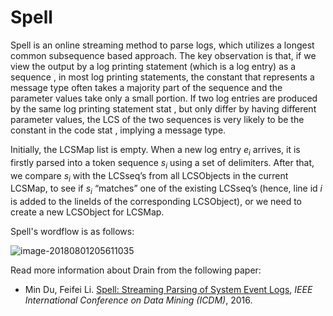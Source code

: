 Spell
===

Spell is an online streaming method to parse logs, which utilizes a longest common subsequence based approach. The key observation is that, if we view the output by a log printing statement (which is a log entry) as a sequence , in most log printing statements, the constant that represents a message type often takes a majority part of the sequence and the parameter values take only a small portion. If two log entries are produced by the same log printing statement stat , but only differ by having different parameter values, the LCS of the two sequences is very likely to be the constant in the code stat , implying a message type.

Initially, the LCSMap list is empty. When a new log entry $e_i$  arrives, it is firstly parsed into a token sequence $s_i$  using a set of delimiters.  After that, we compare $s_i$  with the LCSseq’s from all LCSObjects in the current LCSMap, to see if $s_i$  “matches” one of the existing LCSseq’s (hence, line id $i$  is added to the lineIds of the corresponding LCSObject), or we need to create a new LCSObject for LCSMap.

Spell's wordflow is as follows:

![image-20180801205611035](https://ws4.sinaimg.cn/large/006tKfTcgy1ftuhw22syvj31j608ujtu.jpg)





Read more information about Drain from the following paper:

+ Min Du, Feifei Li. [Spell: Streaming Parsing of System Event Logs](https://www.cs.utah.edu/~lifeifei/papers/spell.pdf), *IEEE International Conference on Data Mining (ICDM)*, 2016.

